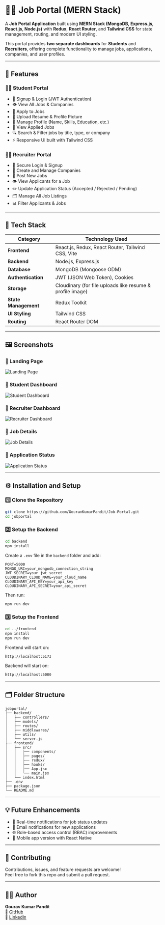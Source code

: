 # 🧑‍💼 Job Portal (MERN Stack)

A **Job Portal Application** built using **MERN Stack (MongoDB, Express.js, React.js, Node.js)** with **Redux**, **React Router**, and **Tailwind CSS** for state management, routing, and modern UI styling.

This portal provides **two separate dashboards** for **Students** and **Recruiters**, offering complete functionality to manage jobs, applications, companies, and user profiles.

---

## 🚀 Features

### 👨‍🎓 Student Portal
- 🔐 Signup & Login (JWT Authentication)
- 👁️ View All Jobs & Companies
- 📝 Apply to Jobs
- 📄 Upload Resume & Profile Picture
- 👤 Manage Profile (Name, Skills, Education, etc.)
- 💼 View Applied Jobs
- 🔍 Search & Filter jobs by title, type, or company
- ⚡ Responsive UI built with Tailwind CSS

### 🧑‍💼 Recruiter Portal
- 🔐 Secure Login & Signup
- 🏢 Create and Manage Companies
- 💼 Post New Jobs
- 👁️ View Applicants for a Job
- ✏️ Update Application Status (Accepted / Rejected / Pending)
- 🗂️ Manage All Job Listings
- 📊 Filter Applicants & Jobs

---

## 🧰 Tech Stack

| Category | Technology Used |
|-----------|------------------|
| **Frontend** | React.js, Redux, React Router, Tailwind CSS, Vite |
| **Backend** | Node.js, Express.js |
| **Database** | MongoDB (Mongoose ODM) |
| **Authentication** | JWT (JSON Web Token), Cookies |
| **Storage** | Cloudinary (for file uploads like resume & profile image) |
| **State Management** | Redux Toolkit |
| **UI Styling** | Tailwind CSS |
| **Routing** | React Router DOM |

---

## 🖼️ Screenshots

### 🔹 Landing Page
![Landing Page](./screenshots/landing.png)

### 🔹 Student Dashboard
![Student Dashboard](./screenshots/student-dashboard.png)

### 🔹 Recruiter Dashboard
![Recruiter Dashboard](./screenshots/recruiter-dashboard.png)

### 🔹 Job Details
![Job Details](./screenshots/job-details.png)

### 🔹 Application Status
![Application Status](./screenshots/application-status.png)

---

## ⚙️ Installation and Setup

### 1️⃣ Clone the Repository
```bash
git clone https://github.com/GouravKumarPandit/Job-Portal.git
cd jobportal
```

### 2️⃣ Setup the Backend
```bash
cd backend
npm install
```

Create a `.env` file in the `backend` folder and add:
```env
PORT=5000
MONGO_URI=your_mongodb_connection_string
JWT_SECRET=your_jwt_secret
CLOUDINARY_CLOUD_NAME=your_cloud_name
CLOUDINARY_API_KEY=your_api_key
CLOUDINARY_API_SECRET=your_api_secret
```

Then run:
```bash
npm run dev
```

### 3️⃣ Setup the Frontend
```bash
cd ../frontend
npm install
npm run dev
```

Frontend will start on:
```
http://localhost:5173
```
Backend will start on:
```
http://localhost:5000
```

---

## 🗂️ Folder Structure

```
jobportal/
├── backend/
│   ├── controllers/
│   ├── models/
│   ├── routes/
│   ├── middlewares/
│   ├── utils/
│   └── server.js
├── frontend/
│   ├── src/
│   │   ├── components/
│   │   ├── pages/
│   │   ├── redux/
│   │   ├── hooks/
│   │   ├── App.jsx
│   │   └── main.jsx
│   └── index.html
├── .env
├── package.json
└── README.md
```

---

## 💡 Future Enhancements

- 🔔 Real-time notifications for job status updates  
- 📧 Email notifications for new applications  
- 🌐 Role-based access control (RBAC) improvements  
- 📱 Mobile app version with React Native  

---

## 🤝 Contributing

Contributions, issues, and feature requests are welcome!  
Feel free to fork this repo and submit a pull request.

---

## 🧑‍💻 Author

**Gourav Kumar Pandit**  
🔗 [GitHub](https://github.com/yourusername)  
💼 [LinkedIn](https://www.linkedin.com/in/your-linkedin-id)